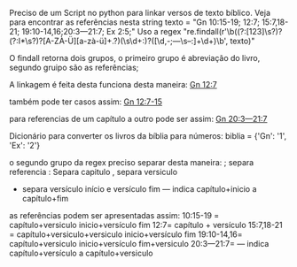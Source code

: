 
Preciso de um Script no python para linkar versos de texto bíblico.
Veja para encontrar as referências nesta string texto = "Gn 10:15-19; 12:7; 15:7,18-21; 19:10-14,16;20:3—21:7; Ex 2:5;"
Uso a regex "re.findall(r'\b((?:[123]\s?)?(?:I*\s?)?[A-ZÀ-Ü][a-zà-ü]+\.?)(\s\d+:)?([\d,-;—\s–:]+\d+)\b', texto)"

O findall retorna dois grupos, o primeiro grupo é abreviação do livro, segundo gruipo são as referências;

A linkagem é feita desta funciona desta maneira:
<a href='b{livro}.{capitulo}.{versiculo}'>Gn 12:7</a>

também pode ter casos assim:
<a href='b{livro}.{capitulo}.{versiculo_inicio}-{livro}.{capitulo}.{versiculo_fim}'>Gn 12:7-15</a>

para referencias de um capítulo a outro pode ser assim:
<a href='b{livro}.{capitulo}.{inicio}-{livro}.{capitulo}.{fim}'>Gn 20:3—21:7</a>

Dicionário para converter os livros da bíblia para números:
biblia = {'Gn': '1', 'Ex': '2'}

o segundo grupo da regex preciso separar desta maneira:
; separa referencia 
: Separa capitulo
, separa versiculo
- separa versículo início e versículo fim
— indica capítulo+inicio a capítulo+fim

as referências podem ser apresentadas assim:
10:15-19 = capítulo+versiculo inicio+versículo fim
12:7= capítulo + versículo
15:7,18-21 = capítulo+versiculo+versiculo inicio+versículo fim
19:10-14,16= capítulo+versiculo inicio+versículo fim+versiculo
20:3—21:7= — indica capítulo+versículo a capítulo+versiculo
